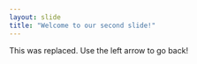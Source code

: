 ```yaml
---
layout: slide
title: "Welcome to our second slide!"
---
```

This was replaced.
Use the left arrow to go back!
